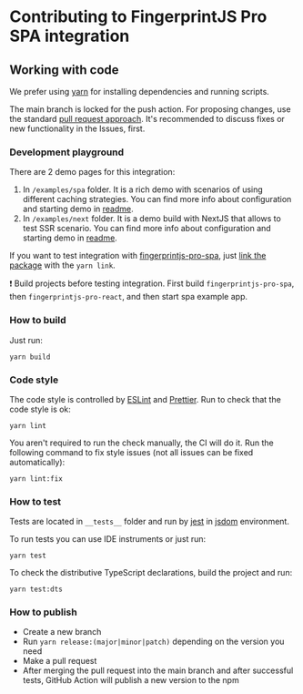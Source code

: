 # Contributing to FingerprintJS Pro SPA integration

## Working with code

We prefer using [yarn](https://yarnpkg.com/) for installing dependencies and running scripts.

The main branch is locked for the push action. For proposing changes, use the standard [pull request approach](https://docs.github.com/en/pull-requests/collaborating-with-pull-requests/proposing-changes-to-your-work-with-pull-requests/creating-a-pull-request). It's recommended to discuss fixes or new functionality in the Issues, first.

### Development playground

There are 2 demo pages for this integration:
1. In `/examples/spa` folder. It is a rich demo with scenarios of using different caching strategies. You can find more info about configuration and starting demo in [readme](examples/spa/README.md).
2. In `/examples/next` folder. It is a demo build with NextJS that allows to test SSR scenario. You can find more info about configuration and starting demo in [readme](examples/next/README.md).

If you want to test integration with [fingerprintjs-pro-spa](https://github.com/fingerprintjs/fingerprintjs-pro-spa), just [link the package](https://yarnpkg.com/cli/link) with the `yarn link`.

❗ Build projects before testing integration. First build `fingerprintjs-pro-spa`, then `fingerprintjs-pro-react`, and then start spa example app.

### How to build
Just run:
```shell
yarn build
```

### Code style

The code style is controlled by [ESLint](https://eslint.org/) and [Prettier](https://prettier.io/). Run to check that the code style is ok:
```shell
yarn lint
```

You aren't required to run the check manually, the CI will do it. Run the following command to fix style issues (not all issues can be fixed automatically):
```shell
yarn lint:fix
```

### How to test
Tests are located in `__tests__` folder and run by [jest](https://jestjs.io/) in [jsdom](https://github.com/jsdom/jsdom) environment.

To run tests you can use IDE instruments or just run:
```shell
yarn test
```

To check the distributive TypeScript declarations, build the project and run:
```shell
yarn test:dts
```

### How to publish
- Create a new branch
- Run `yarn release:(major|minor|patch)` depending on the version you need
- Make a pull request
- After merging the pull request into the main branch and after successful tests, GitHub Action will publish a new version to the npm